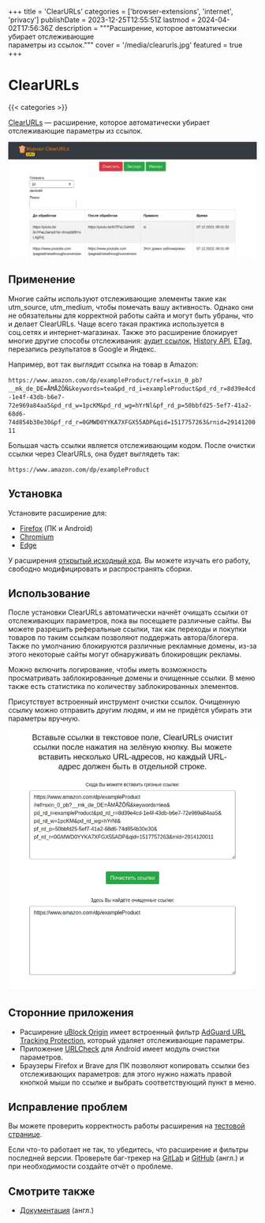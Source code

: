 +++
title = 'ClearURLs'
categories = ['browser-extensions', 'internet', 'privacy']
publishDate = 2023-12-25T12:55:51Z
lastmod = 2024-04-02T17:56:36Z
description = """Расширение, которое автоматически убирает отслеживающие \
параметры из ссылок."""
cover = '/media/clearurls.jpg'
featured = true
+++

# ClearURLs
{{< categories >}}

[ClearURLs](https://clearurls.xyz) — расширение, которое автоматически убирает
отслеживающие параметры из ссылок.

![Скриншот главной страницы расширения ClearURLs](/media/clearurls.jpg)

## Применение

Многие сайты используют отслеживающие элементы такие как utm_source, utm_medium,
чтобы помечать вашу активность. Однако они не обязательны для корректной работы
сайта и могут быть убраны, что и делает ClearURLs. Чаще всего такая практика
используется в соц.сетях и интернет-магазинах. Также это расширение блокирует
многие другие способы отслеживания:
[аудит ссылок](https://html.spec.whatwg.org/multipage/links.html#hyperlink-auditing),
[History API](https://developer.mozilla.org/en-US/docs/Web/API/History_API#The_replaceState()_method),
[ETag](https://en.wikipedia.org/wiki/HTTP_ETag#Tracking_using_ETags),
перезапись результатов в Google и Яндекс.

Например, вот так выглядит ссылка на товар в Amazon:

`https://www.amazon.com/dp/exampleProduct/ref=sxin_0_pb?__mk_de_DE=ÅMÅŽÕÑ&keywords=tea&pd_rd_i=exampleProduct&pd_rd_r=8d39e4cd-1e4f-43db-b6e7-72e969a84aa5&pd_rd_w=1pcKM&pd_rd_wg=hYrNl&pf_rd_p=50bbfd25-5ef7-41a2-68d6-74d854b30e30&pf_rd_r=0GMWD0YYKA7XFGX55ADP&qid=1517757263&rnid=2914120011`

Большая часть ссылки является отслеживающим кодом. После очистки ссылки через
ClearURLs, она будет выглядеть так:

`https://www.amazon.com/dp/exampleProduct`

## Установка

Установите расширение для:

- [Firefox](https://addons.mozilla.org/firefox/addon/clearurls) (ПК и Android)
- [Chromium](https://chrome.google.com/webstore/detail/clearurls/lckanjgmijmafbedllaakclkaicjfmnk)
- [Edge](https://microsoftedge.microsoft.com/addons/detail/mdkdmaickkfdekbjdoojfalpbkgaddei)

У расширения [открытый исходный код](https://github.com/ClearURLs/Addon). Вы
можете изучать его работу, свободно модифицировать и распространять сборки.

## Использование

После установки ClearURLs автоматически начнёт очищать ссылки от отслеживающих
параметров, пока вы посещаете различные сайты. Вы можете разрешить реферальные
ссылки, так как переходы и покупки товаров по таким ссылкам позволяют поддержать
автора/блогера. Также по умолчанию блокируются различные рекламные домены, из-за
этого некоторые сайты могут обнаруживать блокировщик рекламы.

Можно включить логирование, чтобы иметь возможность просматривать
заблокированные домены и очищенные ссылки. В меню также есть статистика по
количеству заблокированных элементов.

Присутствует встроенный инструмент очистки ссылок. Очищенную ссылку можно
отправить другим людям, и им не придётся убирать эти параметры вручную.

![Инструмент очистки ссылок ClearURLs](/media/clearurls_tool.jpg)

## Сторонние приложения

- Расширение [uBlock Origin](/wiki/ublock-origin) имеет встроенный фильтр
[AdGuard URL Tracking Protection](https://kb.adguard.com/en/general/adguard-ad-filters),
который удаляет отслеживающие параметры.
- Приложение [URLCheck](/wiki/urlcheck) для Android имеет модуль очистки
параметров.
- Браузеры Firefox и Brave для ПК позволяют копировать ссылки без отслеживающих
параметров: для этого нужно нажать правой кнопкой мыши по ссылке и выбрать
соответствующий пункт в меню.

## Исправление проблем

Вы можете проверить корректность работы расширения на
[тестовой странице](https://test.clearurls.xyz).

Если что-то работает не так, то убедитесь, что расширение и фильтры последней
версии. Проверьте баг-трекер на
[GitLab](https://gitlab.com/ClearURLs/ClearUrls/-/issues) и
[GitHub](https://github.com/ClearURLs/Addon/issues) (англ.) и при необходимости
создайте отчёт о проблеме.

## Смотрите также

- [Документация](https://docs.clearurls.xyz) (англ.)
